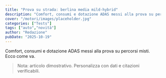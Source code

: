 ```yaml
---
title: "Prova su strada: berlina media mild-hybrid"
description: "Comfort, consumi e dotazione ADAS messi alla prova su percorsi misti. Ecco come va."
cover: "/motori/images/placeholder.jpg"
categories: ["Tests"]
tags: ["auto","novità"]
author: "Redazione"
pubDate: "2025-10-19"
---
```


Comfort, consumi e dotazione ADAS messi alla prova su percorsi misti. Ecco come va.

> Nota: articolo dimostrativo. Personalizza con dati e citazioni verificabili.
